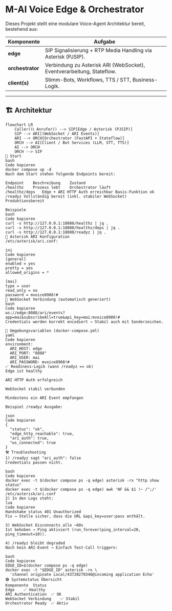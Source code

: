 # M-AI Voice Edge & Orchestrator

Dieses Projekt stellt eine modulare Voice-Agent Architektur bereit, bestehend aus:

| Komponente       | Aufgabe                                                                 |
|------------------|-------------------------------------------------------------------------|
| **edge**         | SIP Signalisierung + RTP Media Handling via Asterisk (PJSIP).           |
| **orchestrator** | Verbindung zu Asterisk ARI (WebSocket), Eventverarbeitung, Stateflow.   |
| **client(s)**    | Stimm-Bots, Workflows, TTS / STT, Business-Logik.                       |

---

## 🏗 Architektur

```mermaid
flowchart LR
    Caller((📞 Anrufer)) --> SIP[Edge / Asterisk (PJSIP)]
    SIP --> ARI[(WebSocket / ARI Events)]
    ARI --> ORCH[Orchestrator (FastAPI + Stateflow)]
    ORCH --> AI[Client / Bot Services (LLM, STT, TTS)]
    AI --> ORCH
    ORCH --> SIP
🚀 Start
bash
Code kopieren
docker compose up -d
Nach dem Start stehen folgende Endpoints bereit:

Endpoint	Beschreibung	Zustand
/healthz	Prozess lebt	Orchestrator läuft
/healthz/deps	Edge + ARI HTTP Auth erreichbar	Basis-Funktion ok
/readyz	Vollständig bereit (inkl. stabiler WebSocket)	Produktionsbereit

Beispiele
bash
Code kopieren
curl -s http://127.0.0.1:18080/healthz | jq .
curl -s http://127.0.0.1:18080/healthz/deps | jq .
curl -s http://127.0.0.1:18080/readyz | jq .
🔐 Asterisk ARI Konfiguration
/etc/asterisk/ari.conf:

ini
Code kopieren
[general]
enabled = yes
pretty = yes
allowed_origins = *

[mai]
type = user
read_only = no
password = mvoice8908!#
🔗 WebSocket Verbindung (automatisch generiert)
bash
Code kopieren
ws://edge:8088/ari/events?app=mai&subscribeAll=true&api_key=mai:mvoice8908!#
Credentials werden korrekt encodiert → Stabil auch mit Sonderzeichen.

🧩 Umgebungsvariablen (docker-compose.yml)
yaml
Code kopieren
environment:
  ARI_HOST: edge
  ARI_PORT: "8088"
  ARI_USER: mai
  ARI_PASSWORD: mvoice8908!#
✅ Readiness-Logik (wann /readyz == ok)
Edge ist healthy

ARI HTTP Auth erfolgreich

WebSocket stabil verbunden

Mindestens ein ARI Event empfangen

Beispiel /readyz Ausgabe:

json
Code kopieren
{
  "status": "ok",
  "edge_http_reachable": true,
  "ari_auth": true,
  "ws_connected": true
}
🛠 Troubleshooting
1) /readyz sagt "ari_auth": false
Credentials passen nicht.

bash
Code kopieren
docker exec -t $(docker compose ps -q edge) asterisk -rx "http show status"
docker exec -t $(docker compose ps -q edge) awk 'NF && $1 !~ /^;/' /etc/asterisk/ari.conf
2) In den Logs steht:
lua
Code kopieren
Handshake status 401 Unauthorized
Fix → Stelle sicher, dass die URL &api_key=user:pass enthält.

3) WebSocket Disconnects alle ~60s
Ist behoben → Ping aktiviert (run_forever(ping_interval=20, ping_timeout=10)).

4) /readyz bleibt degraded
Noch kein ARI-Event → Einfach Test-Call triggern:

bash
Code kopieren
EDGE_ID=$(docker compose ps -q edge)
docker exec -t "$EDGE_ID" asterisk -rx \
  'channel originate Local/43720270346@incoming application Echo'
🟢 Systemstatus Übersicht
Komponente	Status
Edge	✅ Healthy
ARI Authentication	✅ OK
WebSocket Verbindung	✅ Stabil
Orchestrator Ready	✅ Aktiv

